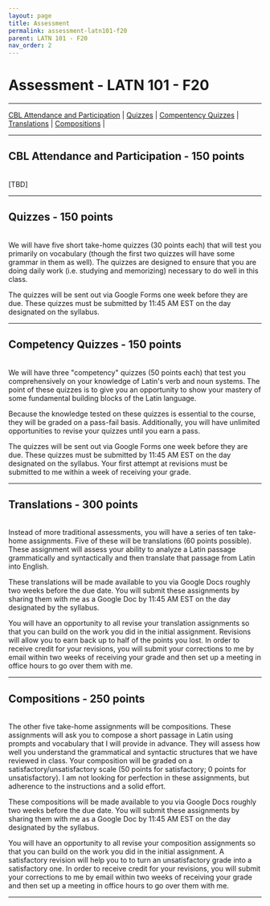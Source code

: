 ```yaml
---
layout: page
title: Assessment
permalink: assessment-latn101-f20
parent: LATN 101 - F20
nav_order: 2
---
```


# Assessment - LATN 101 - F20

***

[CBL Attendance and Participation](#cbl-attendance-participation---150-points) \| [Quizzes](#quizzes---150-points) \|  [Compentency Quizzes](#competency-quizzes---150-points) \| [Translations](#translations---300-points) \| [Compositions](#compositions---250-points) \|

***

## CBL Attendance and Participation - 150 points
&nbsp;  
[TBD]

***

## Quizzes - 150 points
&nbsp;  
We will have five short take-home quizzes (30 points each) that will test you primarily on vocabulary (though the first two quizzes will have some grammar in them as well). The quizzes are designed to ensure that you are doing daily work (i.e. studying and memorizing) necessary to do well in this class.

The quizzes will be sent out via Google Forms one week before they are due. These quizzes must be submitted by 11:45 AM EST on the day designated on the syllabus.

***

## Competency Quizzes - 150 points
&nbsp;  
We will have three "competency" quizzes (50 points each) that test you comprehensively on your knowledge of Latin's verb and noun systems. The point of these quizzes is to give you an opportunity to show your mastery of some fundamental building blocks of the Latin language.

Because the knowledge tested on these quizzes is essential to the course, they will be graded on a pass-fail basis. Additionally, you will have unlimited opportunities to revise your quizzes until you earn a pass.

The quizzes will be sent out via Google Forms one week before they are due. These quizzes must be submitted by 11:45 AM EST on the day designated on the syllabus. Your first attempt at revisions must be submitted to me within a week of receiving your grade.

***

## Translations - 300 points
&nbsp;  
Instead of more traditional assessments, you will have a series of ten take-home assignments. Five of these will be translations (60 points possible). These assignment will assess your ability to analyze a Latin passage grammatically and syntactically and then translate that passage from Latin into English.

These translations will be made available to you via Google Docs roughly two weeks before the due date. You will submit these assignments by sharing them with me as a Google Doc by 11:45 AM EST on the day designated by the syllabus.

You will have an opportunity to all revise your translation assignments so that you can build on the work you did in the initial assignment. Revisions will allow you to earn back up to half of the points you lost. In order to receive credit for your revisions, you will submit your corrections to me by email within two weeks of receiving your grade and then set up a meeting in office hours to go over them with me.

***

## Compositions - 250 points
&nbsp;  
The other five take-home assignments will be compositions. These assignments will ask you to compose a short passage in Latin using prompts and vocabulary that I will provide in advance. They will assess how well you understand the grammatical and syntactic structures that we have reviewed in class. Your composition will be graded on a satisfactory/unsatisfactory scale (50 points for satisfactory; 0 points for unsatisfactory). I am not looking for perfection in these assignments, but adherence to the instructions and a solid effort.

These compositions will be made available to you via Google Docs roughly two weeks before the due date. You will submit these assignments by sharing them with me as a Google Doc by 11:45 AM EST on the day designated by the syllabus.

You will have an opportunity to all revise your composition assignments so that you can build on the work you did in the initial assignment. A satisfactory revision will help you to to turn an unsatisfactory grade into a satisfactory one. In order to receive credit for your revisions, you will submit your corrections to me by email within two weeks of receiving your grade and then set up a meeting in office hours to go over them with me.

***
